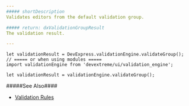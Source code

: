 ```yaml
---
##### shortDescription
Validates editors from the default validation group.

##### return: dxValidationGroupResult
The validation result.

---
```

<!--JavaScript-->
    let validationResult = DevExpress.validationEngine.validateGroup();
    // ===== or when using modules =====
    import validationEngine from 'devextreme/ui/validation_engine';

    let validationResult = validationEngine.validateGroup();

#####See Also####
- [Validation Rules](/api-reference/10%20UI%20Widgets/dxValidator/1%20Configuration/validationRules.md '/Documentation/ApiReference/UI_Widgets/dxValidator/Configuration/#validationRules')